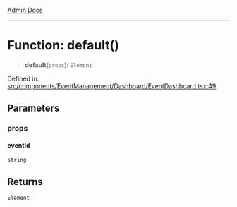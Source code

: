 [Admin Docs](/)

***

# Function: default()

> **default**(`props`): `Element`

Defined in: [src/components/EventManagement/Dashboard/EventDashboard.tsx:49](https://github.com/PalisadoesFoundation/talawa-admin/blob/main/src/components/EventManagement/Dashboard/EventDashboard.tsx#L49)

## Parameters

### props

#### eventId

`string`

## Returns

`Element`
